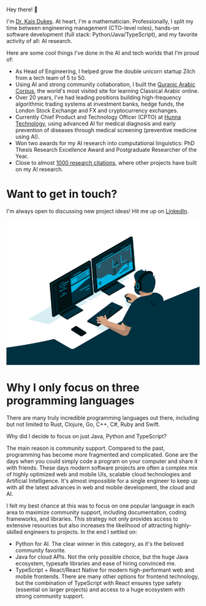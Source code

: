 Hey there! 👋

I'm [Dr. Kais Dukes](https://github.com/kaisdukes). At heart, I'm a mathematician. Professionally, I split my time between engineering management (CTO-level roles), hands-on software development (full stack: Python/Java/TypeScript), and my favorite activity of all: AI research.

Here are some cool things I've done in the AI and tech worlds that I'm proud of:

* As Head of Engineering, I helped grow the double unicorn startup Zilch from a tech team of 5 to 50.
* Using AI and strong community collaboration, I built the [Quranic Arabic Corpus](https://corpus.quran.com), the world's most visited site for learning Classical Arabic online.
* Over 20 years, I've had leading positions building high-frequency algorithmic trading systems at investment banks, hedge funds, the London Stock Exchange and FX and cryptocurrency exchanges.
* Currently Chief Product and Technology Officer (CPTO) at [Hunna Technology](https://hunna.app), using advanced AI for medical diagnosis and early prevention of diseases through medical screening (preventive medicine using AI).
* Won two awards for my AI research into computational linguistics: PhD Thesis Research Excellence Award and Postgraduate Researcher of the Year.
* Close to almost [1000 research citations](https://scholar.google.co.uk/citations?user=wmRDl-4AAAAJ), where other projects have built on my AI research.

# Want to get in touch?

I'm always open to discussing new project ideas! Hit me up on [LinkedIn](https://www.linkedin.com/in/kaisdukes).

![](https://github.com/kaisdukes/kaisdukes/blob/main/coding.gif)

# Why I only focus on three programming languages

There are many truly incredible programming languages out there, including but not limited to Rust, Clojure, Go, C++, C#, Ruby and Swift.

Why did I decide to focus on just Java, Python and TypeScript?

The main reason is community support. Compared to the past, programming has become more fragmented and complicated. Gone are the days when you could simply code a program on your computer and share it with friends. These days modern software projects are often a complex mix of highly optimized web and mobile UIs, scalable cloud technologies and Artificial Intelligence. It's almost impossible for a single engineer to keep up with all the latest advances in web and mobile development, the cloud and AI.

I felt my best chance at this was to focus on one popular language in each area to maximize community support, including documentation, coding frameworks, and libraries. This strategy not only provides access to extensive resources but also increases the likelihood of attracting highly-skilled engineers to projects. In the end I settled on:

* Python for AI. The clear winner in this category, as it's the beloved community favorite.
* Java for cloud APIs. Not the only possible choice, but the huge Java ecosystem, typesafe libraries and ease of hiring convinced me.
* TypeScript + React/React Native for modern high-performant web and mobile frontends. There are many other options for frontend technology, but the combination of TypeScript with React ensures type safety (essential on larger projects) and access to a huge ecosystem with strong community support.